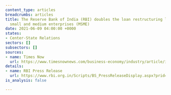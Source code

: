 ```yaml
---
content_type: articles
breadcrumbs: articles
title: The Reserve Bank of India (RBI) doubles the loan restructuring limits for micro,
  small and medium enterprises (MSME)
date: 2021-06-09 04:00:00 +0000
states:
- Center-State Relations
sectors: []
subsectors: []
sources:
- name: Times Now
  url: https://www.timesnownews.com/business-economy/industry/article/incentives-for-banks-to-24x7-nach-availability-key-measures-announced-by-rbi/766157
details:
- name: RBI Press Release
  url: https://www.rbi.org.in/Scripts/BS_PressReleaseDisplay.aspx?prid=51682
is_analysis: false

---
```

